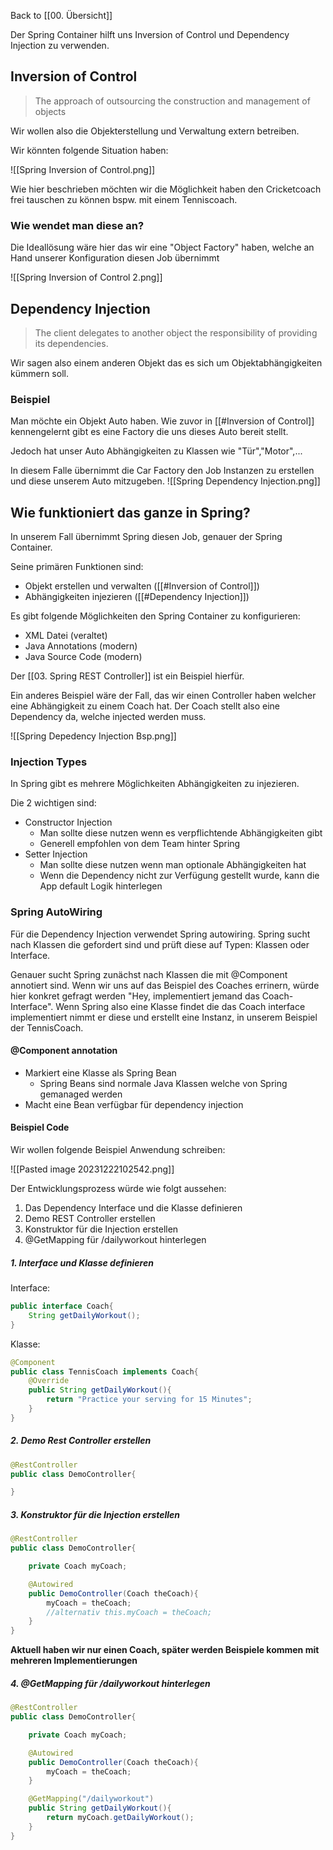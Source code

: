 Back to [[00. Übersicht]]

Der Spring Container hilft uns Inversion of Control und Dependency Injection zu verwenden.
## Inversion of Control

> The approach of outsourcing the construction and management of objects

Wir wollen also die Objekterstellung und Verwaltung extern betreiben.

Wir könnten folgende Situation haben:

![[Spring Inversion of Control.png]]

Wie hier beschrieben möchten wir die Möglichkeit haben den Cricketcoach frei tauschen zu können bspw. mit einem Tenniscoach.

### Wie wendet man diese an?

Die Ideallösung wäre hier das wir eine "Object Factory" haben, welche an Hand unserer Konfiguration diesen Job übernimmt

![[Spring Inversion of Control 2.png]]

## Dependency Injection

> The client delegates to another object the responsibility of providing its dependencies.

Wir sagen also einem anderen Objekt das es sich um Objektabhängigkeiten kümmern soll.

### Beispiel

Man möchte ein Objekt Auto haben. Wie zuvor in [[#Inversion of Control]] kennengelernt gibt es eine Factory die uns dieses Auto bereit stellt.

Jedoch hat unser Auto Abhängigkeiten zu Klassen wie "Tür","Motor",...

In diesem Falle übernimmt die Car Factory den Job Instanzen zu erstellen und diese unserem Auto mitzugeben.
![[Spring Dependency Injection.png]]

## Wie funktioniert das ganze in Spring?

In unserem Fall übernimmt Spring diesen Job, genauer der Spring Container.

Seine primären Funktionen sind:
- Objekt erstellen und verwalten ([[#Inversion of Control]])
- Abhängigkeiten injezieren ([[#Dependency Injection]])

Es gibt folgende Möglichkeiten den Spring Container zu konfigurieren:
- XML Datei (veraltet)
- Java Annotations (modern)
- Java Source Code (modern)

Der [[03. Spring REST Controller]] ist ein Beispiel hierfür.

Ein anderes Beispiel wäre der Fall, das wir einen Controller haben welcher eine Abhängigkeit zu einem Coach hat.
Der Coach stellt also eine Dependency da, welche injected werden muss.

![[Spring Depedency Injection Bsp.png]]

### Injection Types

In Spring gibt es mehrere Möglichkeiten Abhängigkeiten zu injezieren.

Die 2 wichtigen sind:
- Constructor Injection
	- Man sollte diese nutzen wenn es verpflichtende Abhängigkeiten gibt
	- Generell empfohlen von dem Team hinter Spring
- Setter Injection
	- Man sollte diese nutzen wenn man optionale Abhängigkeiten hat
	- Wenn die Dependency nicht zur Verfügung gestellt wurde, kann die App default Logik hinterlegen

### Spring AutoWiring

Für die Dependency Injection verwendet Spring autowiring. Spring sucht nach Klassen die gefordert sind und prüft diese auf Typen: Klassen oder Interface.

Genauer sucht Spring zunächst nach Klassen die mit @Component annotiert sind. Wenn wir uns auf das Beispiel des Coaches errinern, würde hier konkret gefragt werden "Hey, implementiert jemand das Coach-Interface". Wenn Spring also eine Klasse findet die das Coach interface implementiert nimmt er diese und erstellt eine Instanz, in unserem Beispiel der TennisCoach.

#### @Component annotation

- Markiert eine Klasse als Spring Bean
	- Spring Beans sind normale Java Klassen welche von Spring gemanaged werden
- Macht eine Bean verfügbar für dependency injection

#### Beispiel Code

Wir wollen folgende Beispiel Anwendung schreiben:

![[Pasted image 20231222102542.png]]

Der Entwicklungsprozess würde wie folgt aussehen:

1. Das Dependency Interface und die Klasse definieren
2. Demo REST Controller erstellen
3. Konstruktor für die Injection erstellen
4. @GetMapping für /dailyworkout hinterlegen

##### 1. Interface und Klasse definieren

Interface:

```java
public interface Coach{
	String getDailyWorkout();
}
```

Klasse:

```java
@Component
public class TennisCoach implements Coach{
	@Override
	public String getDailyWorkout(){
		return "Practice your serving for 15 Minutes";
	}
}
```

##### 2. Demo Rest Controller erstellen

```java
@RestController
public class DemoController{

}
```

##### 3. Konstruktor für die Injection erstellen

```java
@RestController
public class DemoController{

	private Coach myCoach;

	@Autowired
	public DemoController(Coach theCoach){
		myCoach = theCoach;
		//alternativ this.myCoach = theCoach;
	}
}
```

**Aktuell haben wir nur einen Coach, später werden Beispiele kommen mit mehreren Implementierungen**

##### 4. @GetMapping für /dailyworkout hinterlegen

```java
@RestController
public class DemoController{

	private Coach myCoach;

	@Autowired
	public DemoController(Coach theCoach){
		myCoach = theCoach;
	}

	@GetMapping("/dailyworkout")
	public String getDailyWorkout(){
		return myCoach.getDailyWorkout();
	}
}
```

